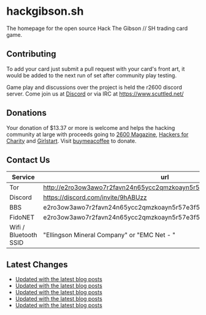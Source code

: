 # hackgibson.sh
The homepage for the open source Hack The Gibson // SH trading card game.


## Contributing

To add your card just submit a pull request with your card's front art, it would be added to the next run of set after community play testing.

Game play and discussions over the project is held the r2600 discord server. Come join us at [Discord](https://discord.com/invite/9hABUzz) or via IRC at https://www.scuttled.net/


## Donations

Your donation of $13.37 or more is welcome and helps the hacking community at large with proceeds going to [2600 Magazine](https://2600.com/), [Hackers for Charity](https://hackersforcharity.org) and [Girlstart](https://girlstart.org).  Visit [buymeacoffee](https://www.buymeacoffee.com/hackgibson.sh) to donate.


## Contact Us

Service | url
-|-
Tor | http://e2ro3ow3awo7r2favn24n65ycc2qmzkoayn5r57e3f56nvjwdcgg32ad.onion
Discord | https://discord.com/invite/9hABUzz
BBS | e2ro3ow3awo7r2favn24n65ycc2qmzkoayn5r57e3f56nvjwdcgg32ad.onion:23
FidoNET | e2ro3ow3awo7r2favn24n65ycc2qmzkoayn5r57e3f56nvjwdcgg32ad.onion:24554
Wifi / Bluetooth SSID | "Ellingson Mineral Company" or "EMC Net - <fidonet address>"

## Latest Changes
<!-- BLOG-POST-LIST:START -->
- [Updated with the latest blog posts](https://github.com/DFW2600/hackgibson.sh/commit/22e2eaf9eabd1d3aed0581cddaca6c00ba30b011)
- [Updated with the latest blog posts](https://github.com/DFW2600/hackgibson.sh/commit/9e044ee7b046deb9c93eab713d95bd9b5a1ca06f)
- [Updated with the latest blog posts](https://github.com/DFW2600/hackgibson.sh/commit/f4420d5fc3d4be5f9a3b3b8937347589e6d63fa2)
- [Updated with the latest blog posts](https://github.com/DFW2600/hackgibson.sh/commit/18ea5ffde900d49deaf72e21252d533d5d7b21eb)
- [Updated with the latest blog posts](https://github.com/DFW2600/hackgibson.sh/commit/b027e8481589cd212c93262c215689f675f703c0)
<!-- BLOG-POST-LIST:END -->
